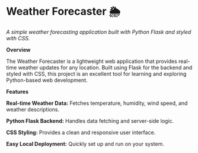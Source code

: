 # Weather Forecaster 🌦️

_A simple weather forecasting application built with Python Flask and styled with CSS._

**Overview**

The Weather Forecaster is a lightweight web application that provides real-time weather updates for any location. Built using Flask for the backend and styled with CSS, this project is an excellent tool for learning and exploring Python-based web development.

**Features**

**Real-time Weather Data:** Fetches temperature, humidity, wind speed, and weather descriptions.

**Python Flask Backend:** Handles data fetching and server-side logic.

**CSS Styling:** Provides a clean and responsive user interface.

**Easy Local Deployment:** Quickly set up and run on your system.
